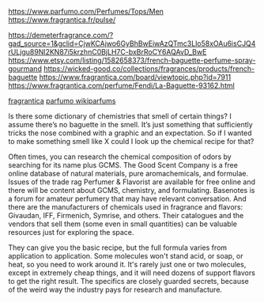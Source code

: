 
https://www.parfumo.com/Perfumes/Tops/Men
https://www.fragrantica.fr/pulse/

https://demeterfragrance.com/?gad_source=1&gclid=CjwKCAjwo6GyBhBwEiwAzQTmc3Llo58xOAu6isCJQ4rULjgu89Nl2KN87i5krzhnC0BjLH7C-bxBrRoCY6AQAvD_BwE
https://www.etsy.com/listing/1582658373/french-baguette-perfume-spray-gourmand
https://wicked-good.co/collections/fragrances/products/french-baguette
https://www.fragrantica.com/board/viewtopic.php?id=7911
https://www.fragrantica.com/perfume/Fendi/La-Baguette-93162.html

[fragrantica](https://www.fragrantica.fr/)
[parfumo ](https://www.parfumo.com/)
[wikiparfums](https://www.wikiparfum.com/fr/)




Is there some dictionary of chemistries that smell of certain things?
I assume there’s no baguette in the smell. It’s just something that sufficiently tricks the nose combined with a graphic and an expectation.
So if I wanted to make something smell like X could I look up the chemical recipe for that?

Often times, you can research the chemical composition of odors by searching for its name plus GCMS.
The Good Scent Company is a free online database of natural materials, pure aromachemicals, and formulae.
Issues of the trade rag Perfumer & Flavorist are available for free online and there will be content about GCMS, chemistry, and formulating.
Basenotes is a forum for amateur perfumery that may have relevant conversation.
And there are the manufacturers of chemicals used in fragrance and flavors: Givaudan, IFF, Firmenich, Symrise, and others. Their catalogues and the vendors that sell them (some even in small quantities) can be valuable resources just for exploring the space.

They can give you the basic recipe, but the full formula varies from application to application. Some molecules won't stand acid, or soap, or heat, so you need to work around it. It's rarely just one or two molecules, except in extremely cheap things, and it will need dozens of support flavors to get the right result.
The specifics are closely guarded secrets, because of the weird way the industry pays for research and manufacture.
